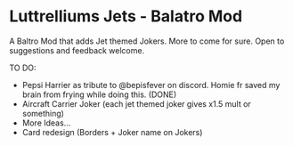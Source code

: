 # Luttrelliums Jets - Balatro Mod
A Baltro Mod that adds Jet themed Jokers. More to come for sure. Open to suggestions and feedback welcome.

TO DO:

- Pepsi Harrier as tribute to @bepisfever on discord. Homie fr saved my brain from frying while doing this. (DONE)
- Aircraft Carrier Joker (each jet themed joker gives x1.5 mult or something)
- More Ideas...
- Card redesign (Borders + Joker name on Jokers)
